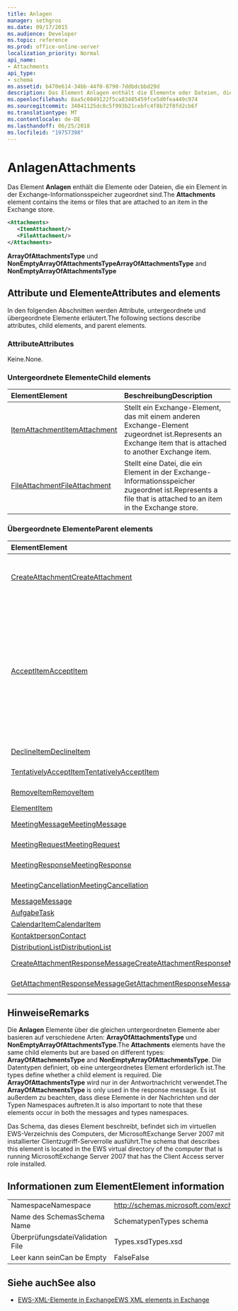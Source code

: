 ```yaml
---
title: Anlagen
manager: sethgros
ms.date: 09/17/2015
ms.audience: Developer
ms.topic: reference
ms.prod: office-online-server
localization_priority: Normal
api_name:
- Attachments
api_type:
- schema
ms.assetid: b470e614-34bb-44f0-8790-7ddbdcbbd29d
description: Das Element Anlagen enthält die Elemente oder Dateien, die ein Element in der Exchange-Informationsspeicher zugeordnet sind.
ms.openlocfilehash: 8aa5c0849122f5ca83485459fce5d0fea449c974
ms.sourcegitcommit: 34041125dc8c5f993b21cebfc4f8b72f0fd2cb6f
ms.translationtype: MT
ms.contentlocale: de-DE
ms.lasthandoff: 06/25/2018
ms.locfileid: "19757398"
---
```

# <a name="attachments"></a><span data-ttu-id="fd162-103">Anlagen</span><span class="sxs-lookup"><span data-stu-id="fd162-103">Attachments</span></span>

<span data-ttu-id="fd162-104">Das Element **Anlagen** enthält die Elemente oder Dateien, die ein Element in der Exchange-Informationsspeicher zugeordnet sind.</span><span class="sxs-lookup"><span data-stu-id="fd162-104">The **Attachments** element contains the items or files that are attached to an item in the Exchange store.</span></span> 
  
```xml
<Attachments>
   <ItemAttachment/>
   <FileAttachment/>
</Attachments>
```

 <span data-ttu-id="fd162-105">**ArrayOfAttachmentsType** und **NonEmptyArrayOfAttachmentsType**</span><span class="sxs-lookup"><span data-stu-id="fd162-105">**ArrayOfAttachmentsType** and **NonEmptyArrayOfAttachmentsType**</span></span>
## <a name="attributes-and-elements"></a><span data-ttu-id="fd162-106">Attribute und Elemente</span><span class="sxs-lookup"><span data-stu-id="fd162-106">Attributes and elements</span></span>

<span data-ttu-id="fd162-107">In den folgenden Abschnitten werden Attribute, untergeordnete und übergeordnete Elemente erläutert.</span><span class="sxs-lookup"><span data-stu-id="fd162-107">The following sections describe attributes, child elements, and parent elements.</span></span>
  
### <a name="attributes"></a><span data-ttu-id="fd162-108">Attribute</span><span class="sxs-lookup"><span data-stu-id="fd162-108">Attributes</span></span>

<span data-ttu-id="fd162-109">Keine.</span><span class="sxs-lookup"><span data-stu-id="fd162-109">None.</span></span>
  
### <a name="child-elements"></a><span data-ttu-id="fd162-110">Untergeordnete Elemente</span><span class="sxs-lookup"><span data-stu-id="fd162-110">Child elements</span></span>

|<span data-ttu-id="fd162-111">**Element**</span><span class="sxs-lookup"><span data-stu-id="fd162-111">**Element**</span></span>|<span data-ttu-id="fd162-112">**Beschreibung**</span><span class="sxs-lookup"><span data-stu-id="fd162-112">**Description**</span></span>|
|:-----|:-----|
|[<span data-ttu-id="fd162-113">ItemAttachment</span><span class="sxs-lookup"><span data-stu-id="fd162-113">ItemAttachment</span></span>](itemattachment.md) <br/> |<span data-ttu-id="fd162-114">Stellt ein Exchange-Element, das mit einem anderen Exchange-Element zugeordnet ist.</span><span class="sxs-lookup"><span data-stu-id="fd162-114">Represents an Exchange item that is attached to another Exchange item.</span></span>  <br/> |
|[<span data-ttu-id="fd162-115">FileAttachment</span><span class="sxs-lookup"><span data-stu-id="fd162-115">FileAttachment</span></span>](fileattachment.md) <br/> |<span data-ttu-id="fd162-116">Stellt eine Datei, die ein Element in der Exchange-Informationsspeicher zugeordnet ist.</span><span class="sxs-lookup"><span data-stu-id="fd162-116">Represents a file that is attached to an item in the Exchange store.</span></span>  <br/> |
   
### <a name="parent-elements"></a><span data-ttu-id="fd162-117">Übergeordnete Elemente</span><span class="sxs-lookup"><span data-stu-id="fd162-117">Parent elements</span></span>

|<span data-ttu-id="fd162-118">**Element**</span><span class="sxs-lookup"><span data-stu-id="fd162-118">**Element**</span></span>|<span data-ttu-id="fd162-119">**Beschreibung**</span><span class="sxs-lookup"><span data-stu-id="fd162-119">**Description**</span></span>|
|:-----|:-----|
|[<span data-ttu-id="fd162-120">CreateAttachment</span><span class="sxs-lookup"><span data-stu-id="fd162-120">CreateAttachment</span></span>](createattachment.md) <br/> |<span data-ttu-id="fd162-121">Definiert eine Anforderung an eine Anlage zu einem Element in der Exchange-Speicher zu erstellen.</span><span class="sxs-lookup"><span data-stu-id="fd162-121">Defines a request to create an attachment to an item in the Exchange store.</span></span><br/><br/> <span data-ttu-id="fd162-122">Es folgt der XPath-Ausdruck, der dieses Element:`/CreateAttachment`</span><span class="sxs-lookup"><span data-stu-id="fd162-122">The following is the XPath expression to this element:  `/CreateAttachment`</span></span> <br/> |
|[<span data-ttu-id="fd162-123">AcceptItem</span><span class="sxs-lookup"><span data-stu-id="fd162-123">AcceptItem</span></span>](acceptitem.md) <br/> | <span data-ttu-id="fd162-124">Stellt eine Accept-Antwort auf eine Besprechungsanfrage.</span><span class="sxs-lookup"><span data-stu-id="fd162-124">Represents an Accept reply to a meeting request.</span></span><br/><br/><span data-ttu-id="fd162-125">Im folgenden sind einige der XPath-Ausdrücke auf dieses Element:</span><span class="sxs-lookup"><span data-stu-id="fd162-125">The following are some of the XPath expressions to this element:</span></span><ul><li>`/CreateItem/Items`</li><li>`/MeetingRequest/ConflictingMeetings` </li><li>`/SetItemField/CalendarItem/ConflictingMeetings`</li><li>`/AppendToItemField/CalendarItem/ConflictingMeetings`</li><li>`/AcceptItem/Attachments/ItemAttachment/CalendarItem/ConflictingMeetings`</li><li>`/DeclineItem/Attachments/ItemAttachment/CalendarItem/ConflictingMeetings`</li><li>`/UpdateItem/ItemChanges/ItemChange/Updates/AppendToItemField/CalendarItem/AdjacentMeetings`</li><li>`/CreateAttachmentResponseMessage/Attachments/ItemAttachment/CalendarItem/AdjacentMeetings`</li><li>`/GetAttachmentResponseMessage/Attachments/ItemAttachment/CalendarItem/AdjacentMeetings`</li></ul> |
|[<span data-ttu-id="fd162-126">DeclineItem</span><span class="sxs-lookup"><span data-stu-id="fd162-126">DeclineItem</span></span>](declineitem.md) <br/> |<span data-ttu-id="fd162-127">Stellt eine ablehnen Antwort auf eine Besprechungsanfrage.</span><span class="sxs-lookup"><span data-stu-id="fd162-127">Represents a Decline reply to a meeting request.</span></span>  <br/> |
|[<span data-ttu-id="fd162-128">TentativelyAcceptItem</span><span class="sxs-lookup"><span data-stu-id="fd162-128">TentativelyAcceptItem</span></span>](tentativelyacceptitem.md) <br/> |<span data-ttu-id="fd162-129">Stellt eine mit Vorbehalt Antworten auf eine Besprechungsanfrage.</span><span class="sxs-lookup"><span data-stu-id="fd162-129">Represents a Tentative reply to a meeting request.</span></span>  <br/> |
|[<span data-ttu-id="fd162-130">RemoveItem</span><span class="sxs-lookup"><span data-stu-id="fd162-130">RemoveItem</span></span>](removeitem.md) <br/> |<span data-ttu-id="fd162-131">Entfernt ein Element aus dem Exchange-Informationsspeicher.</span><span class="sxs-lookup"><span data-stu-id="fd162-131">Removes an item from the Exchange store.</span></span>  <br/> |
|[<span data-ttu-id="fd162-132">Element</span><span class="sxs-lookup"><span data-stu-id="fd162-132">Item</span></span>](item.md) <br/> |<span data-ttu-id="fd162-133">Stellt ein generisches Exchange-Element.</span><span class="sxs-lookup"><span data-stu-id="fd162-133">Represents a generic Exchange item.</span></span>  <br/> |
|[<span data-ttu-id="fd162-134">MeetingMessage</span><span class="sxs-lookup"><span data-stu-id="fd162-134">MeetingMessage</span></span>](meetingmessage.md) <br/> |<span data-ttu-id="fd162-135">Stellt eine Besprechung im Exchange-Informationsspeicher dar.</span><span class="sxs-lookup"><span data-stu-id="fd162-135">Represents a meeting in the Exchange store.</span></span>  <br/> |
|[<span data-ttu-id="fd162-136">MeetingRequest</span><span class="sxs-lookup"><span data-stu-id="fd162-136">MeetingRequest</span></span>](meetingrequest.md) <br/> |<span data-ttu-id="fd162-137">Stellt eine Besprechungsanforderung im Exchange-Informationsspeicher dar.</span><span class="sxs-lookup"><span data-stu-id="fd162-137">Represents a meeting request in the Exchange store.</span></span>  <br/> |
|[<span data-ttu-id="fd162-138">MeetingResponse</span><span class="sxs-lookup"><span data-stu-id="fd162-138">MeetingResponse</span></span>](meetingresponse.md) <br/> |<span data-ttu-id="fd162-139">Stellt eine Besprechungsantwort im Exchange-Informationsspeicher dar.</span><span class="sxs-lookup"><span data-stu-id="fd162-139">Represents a meeting response in the Exchange store.</span></span>  <br/> |
|[<span data-ttu-id="fd162-140">MeetingCancellation</span><span class="sxs-lookup"><span data-stu-id="fd162-140">MeetingCancellation</span></span>](meetingcancellation.md) <br/> |<span data-ttu-id="fd162-141">Stellt eine Besprechungsabsage im Exchange-Informationsspeicher dar.</span><span class="sxs-lookup"><span data-stu-id="fd162-141">Represents a meeting cancellation in the Exchange store.</span></span>  <br/> |
|[<span data-ttu-id="fd162-142">Message</span><span class="sxs-lookup"><span data-stu-id="fd162-142">Message</span></span>](message-ex15websvcsotherref.md) <br/> |<span data-ttu-id="fd162-143">Stellt eine Exchange-E-Mail-Nachricht dar.</span><span class="sxs-lookup"><span data-stu-id="fd162-143">Represents an Exchange e-mail message.</span></span>  <br/> |
|[<span data-ttu-id="fd162-144">Aufgabe</span><span class="sxs-lookup"><span data-stu-id="fd162-144">Task</span></span>](task.md) <br/> |<span data-ttu-id="fd162-145">Stellt eine Aufgabe im Exchange-Informationsspeicher dar.</span><span class="sxs-lookup"><span data-stu-id="fd162-145">Represents a task in the Exchange store.</span></span>  <br/> |
|[<span data-ttu-id="fd162-146">CalendarItem</span><span class="sxs-lookup"><span data-stu-id="fd162-146">CalendarItem</span></span>](calendaritem.md) <br/> |<span data-ttu-id="fd162-147">Stellt ein Element im Exchange-Kalender dar.</span><span class="sxs-lookup"><span data-stu-id="fd162-147">Represents an Exchange calendar item.</span></span>  <br/> |
|[<span data-ttu-id="fd162-148">Kontaktperson</span><span class="sxs-lookup"><span data-stu-id="fd162-148">Contact</span></span>](contact.md) <br/> |<span data-ttu-id="fd162-149">Stellt ein Exchange-Kontaktelement dar.</span><span class="sxs-lookup"><span data-stu-id="fd162-149">Represents an Exchange contact item.</span></span>  <br/> |
|[<span data-ttu-id="fd162-150">DistributionList</span><span class="sxs-lookup"><span data-stu-id="fd162-150">DistributionList</span></span>](distributionlist.md) <br/> |<span data-ttu-id="fd162-151">Stellt eine Verteilerliste dar.</span><span class="sxs-lookup"><span data-stu-id="fd162-151">Represents a distribution list.</span></span>  <br/> |
|[<span data-ttu-id="fd162-152">CreateAttachmentResponseMessage</span><span class="sxs-lookup"><span data-stu-id="fd162-152">CreateAttachmentResponseMessage</span></span>](createattachmentresponsemessage.md) <br/> |<span data-ttu-id="fd162-153">Enthält den Status und das Ergebnis einer CreateAttachment Anforderung.</span><span class="sxs-lookup"><span data-stu-id="fd162-153">Contains the status and result of a single CreateAttachment request.</span></span>  <br/> |
|[<span data-ttu-id="fd162-154">GetAttachmentResponseMessage</span><span class="sxs-lookup"><span data-stu-id="fd162-154">GetAttachmentResponseMessage</span></span>](getattachmentresponsemessage.md) <br/> |<span data-ttu-id="fd162-155">Enthält den Status und das Ergebnis einer GetAttachment-Anforderung.</span><span class="sxs-lookup"><span data-stu-id="fd162-155">Contains the status and result of a GetAttachment request.</span></span>  <br/> |
   
## <a name="remarks"></a><span data-ttu-id="fd162-156">Hinweise</span><span class="sxs-lookup"><span data-stu-id="fd162-156">Remarks</span></span>

<span data-ttu-id="fd162-157">Die **Anlagen** Elemente über die gleichen untergeordneten Elemente aber basieren auf verschiedene Arten: **ArrayOfAttachmentsType** und **NonEmptyArrayOfAttachmentsType**.</span><span class="sxs-lookup"><span data-stu-id="fd162-157">The **Attachments** elements have the same child elements but are based on different types: **ArrayOfAttachmentsType** and **NonEmptyArrayOfAttachmentsType**.</span></span> <span data-ttu-id="fd162-158">Die Datentypen definiert, ob eine untergeordnetes Element erforderlich ist.</span><span class="sxs-lookup"><span data-stu-id="fd162-158">The types define whether a child element is required.</span></span> <span data-ttu-id="fd162-159">Die **ArrayOfAttachmentsType** wird nur in der Antwortnachricht verwendet.</span><span class="sxs-lookup"><span data-stu-id="fd162-159">The **ArrayOfAttachmentsType** is only used in the response message.</span></span> <span data-ttu-id="fd162-160">Es ist außerdem zu beachten, dass diese Elemente in der Nachrichten und der Typen Namespaces auftreten.</span><span class="sxs-lookup"><span data-stu-id="fd162-160">It is also important to note that these elements occur in both the messages and types namespaces.</span></span> 
  
<span data-ttu-id="fd162-161">Das Schema, das dieses Element beschreibt, befindet sich im virtuellen EWS-Verzeichnis des Computers, der MicrosoftExchange Server 2007 mit installierter Clientzugriff-Serverrolle ausführt.</span><span class="sxs-lookup"><span data-stu-id="fd162-161">The schema that describes this element is located in the EWS virtual directory of the computer that is running MicrosoftExchange Server 2007 that has the Client Access server role installed.</span></span>
  
## <a name="element-information"></a><span data-ttu-id="fd162-162">Informationen zum Element</span><span class="sxs-lookup"><span data-stu-id="fd162-162">Element information</span></span>

|||
|:-----|:-----|
|<span data-ttu-id="fd162-163">Namespace</span><span class="sxs-lookup"><span data-stu-id="fd162-163">Namespace</span></span>  <br/> |http://schemas.microsoft.com/exchange/services/2006/types  <br/> |
|<span data-ttu-id="fd162-164">Name des Schemas</span><span class="sxs-lookup"><span data-stu-id="fd162-164">Schema Name</span></span>  <br/> |<span data-ttu-id="fd162-165">Schematypen</span><span class="sxs-lookup"><span data-stu-id="fd162-165">Types schema</span></span>  <br/> |
|<span data-ttu-id="fd162-166">Überprüfungsdatei</span><span class="sxs-lookup"><span data-stu-id="fd162-166">Validation File</span></span>  <br/> |<span data-ttu-id="fd162-167">Types.xsd</span><span class="sxs-lookup"><span data-stu-id="fd162-167">Types.xsd</span></span>  <br/> |
|<span data-ttu-id="fd162-168">Leer kann sein</span><span class="sxs-lookup"><span data-stu-id="fd162-168">Can be Empty</span></span>  <br/> |<span data-ttu-id="fd162-169">False</span><span class="sxs-lookup"><span data-stu-id="fd162-169">False</span></span>  <br/> |
   
## <a name="see-also"></a><span data-ttu-id="fd162-170">Siehe auch</span><span class="sxs-lookup"><span data-stu-id="fd162-170">See also</span></span>

- [<span data-ttu-id="fd162-171">EWS-XML-Elemente in Exchange</span><span class="sxs-lookup"><span data-stu-id="fd162-171">EWS XML elements in Exchange</span></span>](ews-xml-elements-in-exchange.md)

